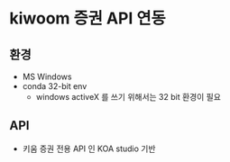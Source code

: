 # kiwoom 증권 API 연동

## 환경
* MS Windows
* conda 32-bit env
    * windows activeX 를 쓰기 위해서는 32 bit 환경이 필요



## API
* 키움 증권 전용 API 인 KOA studio 기반